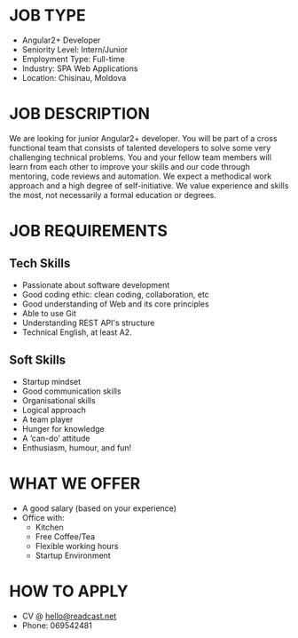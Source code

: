 
# JOB TYPE
 - Angular2+ Developer
 - Seniority Level: Intern/Junior
 - Employment Type: Full-time
 - Industry: SPA Web Applications
 - Location: Chisinau, Moldova
# JOB  DESCRIPTION
We are looking for junior Angular2+ developer. You will be part of a cross functional team that consists of talented developers to solve some very challenging technical problems. You and your fellow team members will learn from each other to improve your skills and our code through mentoring, code reviews and automation.
We expect a methodical work approach and a high degree of self-initiative. We value experience and skills the most, not necessarily a formal education or degrees.

# JOB  REQUIREMENTS
## Tech Skills
 - Passionate about software development
 - Good coding ethic: clean coding, collaboration, etc
 - Good understanding of Web and its core principles
 - Able to use Git
 - Understanding REST API's structure
 - Technical English, at least A2.
## Soft Skills
 - Startup mindset
 - Good communication skills
 - Organisational skills
 - Logical approach
 - A team player
 - Hunger for knowledge
 - A ‘can-do’ attitude
 - Enthusiasm, humour, and fun!
# WHAT WE OFFER
 - A good salary (based on your experience)
 - Office with: 
   - Kitchen
   - Free Coffee/Tea
   - Flexible working hours
   - Startup Environment
# HOW TO APPLY
 - CV @ hello@readcast.net
 - Phone: 069542481
